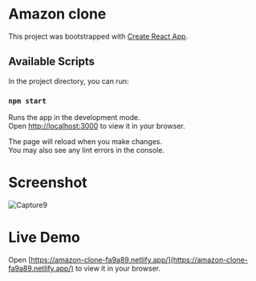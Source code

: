 # Amazon clone

This project was bootstrapped with [Create React App](https://github.com/facebook/create-react-app).

## Available Scripts

In the project directory, you can run:

### `npm start`

Runs the app in the development mode.\
Open [http://localhost:3000](http://localhost:3000) to view it in your browser.

The page will reload when you make changes.\
You may also see any lint errors in the console.

# Screenshot
![Capture9](https://github.com/mai928/amazon_clone/assets/58111868/58875d13-1b3f-4b06-b341-63f7b0c4bf06)
# Live Demo
Open [https://amazon-clone-fa9a89.netlify.app/](https://amazon-clone-fa9a89.netlify.app/) to view it in your browser.
